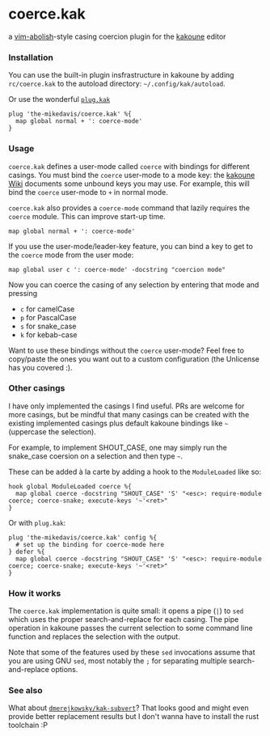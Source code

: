 # coerce.kak

a [vim-abolish](https://github.com/tpope/vim-abolish#coercion)-style casing
coercion plugin for the [kakoune](https://kakoune.org) editor

### Installation

You can use the built-in plugin insfrastructure in kakoune by adding
`rc/coerce.kak` to the autoload directory: `~/.config/kak/autoload`.

Or use the wonderful [`plug.kak`](https://github.com/andreyorst/plug.kak)

```kak
plug 'the-mikedavis/coerce.kak' %{
  map global normal + ': coerce-mode'
}
```

### Usage

`coerce.kak` defines a user-mode called `coerce` with bindings for different
casings. You must bind the `coerce` user-mode to a mode key:
the [kakoune Wiki](https://github.com/mawww/kakoune/wiki/Normal-mode-commands)
documents some unbound keys you may use. For example, this will bind the
`coerce` user-mode to `+` in normal mode.

`coerce.kak` also provides a `coerce-mode` command that lazily requires
the `coerce` module. This can improve start-up time.

```kak
map global normal + ': coerce-mode'
```

If you use the user-mode/leader-key feature, you can bind a key to get to
the `coerce` mode from the user mode:

```kak
map global user c ': coerce-mode' -docstring "coercion mode"
```

Now you can coerce the casing of any selection by entering that mode and
pressing

- `c` for camelCase
- `p` for PascalCase
- `s` for snake_case
- `k` for kebab-case

Want to use these bindings without the `coerce` user-mode? Feel free to
copy/paste the ones you want out to a custom configuration (the Unlicense
has you covered :).

### Other casings

I have only implemented the casings I find useful. PRs are welcome for
more casings, but be mindful that many casings can be created with
the existing implemented casings plus default kakoune bindings like
`~` (uppercase the selection).

For example, to implement SHOUT_CASE, one may simply run the snake_case
coersion on a selection and then type `~`.

These can be added à la carte by adding a hook to the `ModuleLoaded` like
so:

```kak
hook global ModuleLoaded coerce %{
  map global coerce -docstring "SHOUT_CASE" 'S' "<esc>: require-module coerce; coerce-snake; execute-keys '~'<ret>"
}
```

Or with `plug.kak`:

```kak
plug 'the-mikedavis/coerce.kak' config %{
  # set up the binding for coerce-mode here
} defer %{
  map global coerce -docstring "SHOUT_CASE" 'S' "<esc>: require-module coerce; coerce-snake; execute-keys '~'<ret>"
}
```

### How it works

The `coerce.kak` implementation is quite small: it opens a pipe (`|`) to
`sed` which uses the proper search-and-replace for each casing. The pipe
operation in kakoune passes the current selection to some command line
function and replaces the selection with the output.

Note that some of the features used by these `sed` invocations assume that
you are using GNU `sed`, most notably the `;` for separating multiple
search-and-replace options.

### See also

What about
[`dmerejkowsky/kak-subvert`](https://github.com/dmerejkowsky/kak-subvert)?
That looks good and might even provide better replacement results but I
don't wanna have to install the rust toolchain :P
